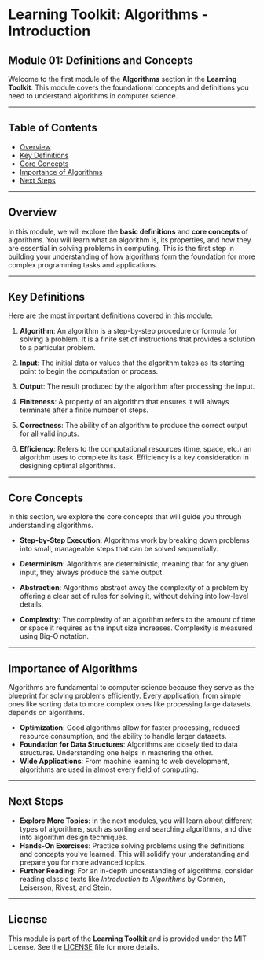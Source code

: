 # Learning Toolkit: Algorithms - Introduction

## Module 01: Definitions and Concepts

Welcome to the first module of the **Algorithms** section in the **Learning Toolkit**. This module covers the foundational concepts and definitions you need to understand algorithms in computer science.

---

## Table of Contents

- [Overview](#overview)
- [Key Definitions](#key-definitions)
- [Core Concepts](#core-concepts)
- [Importance of Algorithms](#importance-of-algorithms)
- [Next Steps](#next-steps)

---

## Overview

In this module, we will explore the **basic definitions** and **core concepts** of algorithms. You will learn what an algorithm is, its properties, and how they are essential in solving problems in computing. This is the first step in building your understanding of how algorithms form the foundation for more complex programming tasks and applications.

---

## Key Definitions

Here are the most important definitions covered in this module:

1. **Algorithm**:
   An algorithm is a step-by-step procedure or formula for solving a problem. It is a finite set of instructions that provides a solution to a particular problem.

2. **Input**:
   The initial data or values that the algorithm takes as its starting point to begin the computation or process.

3. **Output**:
   The result produced by the algorithm after processing the input.

4. **Finiteness**:
   A property of an algorithm that ensures it will always terminate after a finite number of steps.

5. **Correctness**:
   The ability of an algorithm to produce the correct output for all valid inputs.

6. **Efficiency**:
   Refers to the computational resources (time, space, etc.) an algorithm uses to complete its task. Efficiency is a key consideration in designing optimal algorithms.

---

## Core Concepts

In this section, we explore the core concepts that will guide you through understanding algorithms.

- **Step-by-Step Execution**: Algorithms work by breaking down problems into small, manageable steps that can be solved sequentially.
  
- **Determinism**: Algorithms are deterministic, meaning that for any given input, they always produce the same output.

- **Abstraction**: Algorithms abstract away the complexity of a problem by offering a clear set of rules for solving it, without delving into low-level details.

- **Complexity**: The complexity of an algorithm refers to the amount of time or space it requires as the input size increases. Complexity is measured using Big-O notation.

---

## Importance of Algorithms

Algorithms are fundamental to computer science because they serve as the blueprint for solving problems efficiently. Every application, from simple ones like sorting data to more complex ones like processing large datasets, depends on algorithms. 

- **Optimization**: Good algorithms allow for faster processing, reduced resource consumption, and the ability to handle larger datasets.
- **Foundation for Data Structures**: Algorithms are closely tied to data structures. Understanding one helps in mastering the other.
- **Wide Applications**: From machine learning to web development, algorithms are used in almost every field of computing.

---

## Next Steps

- **Explore More Topics**: In the next modules, you will learn about different types of algorithms, such as sorting and searching algorithms, and dive into algorithm design techniques.
- **Hands-On Exercises**: Practice solving problems using the definitions and concepts you've learned. This will solidify your understanding and prepare you for more advanced topics.
- **Further Reading**: For an in-depth understanding of algorithms, consider reading classic texts like *Introduction to Algorithms* by Cormen, Leiserson, Rivest, and Stein.

---

## License

This module is part of the **Learning Toolkit** and is provided under the MIT License. See the [LICENSE](./LICENSE) file for more details.

